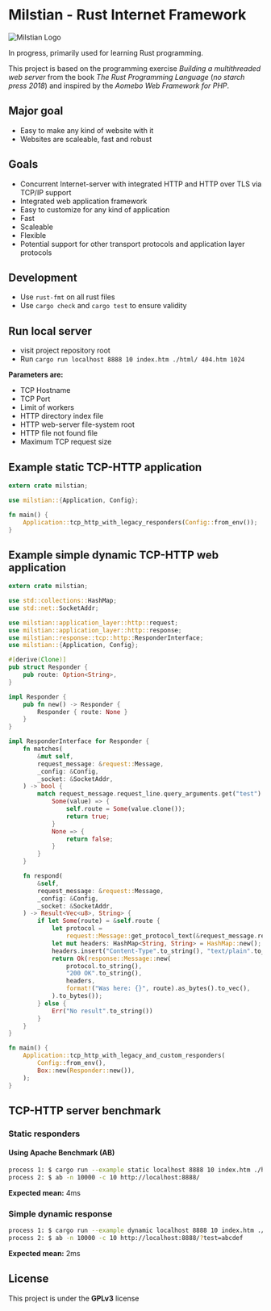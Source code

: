 # Milstian - Rust Internet Framework

![Milstian Logo](https://raw.githubusercontent.com/cjohansson/milstian-rust-internet-framework/master/html/img/logo1-modified.jpg)

In progress, primarily used for learning Rust programming.

This project is based on the programming exercise *Building a multithreaded web server* from the book *The Rust Programming Language* (*no starch press 2018*) and inspired by the *Aomebo Web Framework for PHP*.

## Major goal
* Easy to make any kind of website with it
* Websites are scaleable, fast and robust

## Goals
* Concurrent Internet-server with integrated HTTP and HTTP over TLS via TCP/IP support
* Integrated web application framework
* Easy to customize for any kind of application
* Fast
* Scaleable
* Flexible
* Potential support for other transport protocols and application layer protocols

## Development

* Use `rust-fmt` on all rust files
* Use `cargo check` and `cargo test` to ensure validity

## Run local server

* visit project repository root
* Run `cargo run localhost 8888 10 index.htm ./html/ 404.htm 1024`

**Parameters are:**
* TCP Hostname
* TCP Port
* Limit of workers
* HTTP directory index file
* HTTP web-server file-system root
* HTTP file not found file
* Maximum TCP request size

## Example static TCP-HTTP application

``` rust
extern crate milstian;

use milstian::{Application, Config};

fn main() {
    Application::tcp_http_with_legacy_responders(Config::from_env());
}
```

## Example simple dynamic TCP-HTTP web application

``` rust
extern crate milstian;

use std::collections::HashMap;
use std::net::SocketAddr;

use milstian::application_layer::http::request;
use milstian::application_layer::http::response;
use milstian::response::tcp::http::ResponderInterface;
use milstian::{Application, Config};

#[derive(Clone)]
pub struct Responder {
    pub route: Option<String>,
}

impl Responder {
    pub fn new() -> Responder {
        Responder { route: None }
    }
}

impl ResponderInterface for Responder {
    fn matches(
        &mut self,
        request_message: &request::Message,
        _config: &Config,
        _socket: &SocketAddr,
    ) -> bool {
        match request_message.request_line.query_arguments.get("test") {
            Some(value) => {
                self.route = Some(value.clone());
                return true;
            }
            None => {
                return false;
            }
        }
    }

    fn respond(
        &self,
        request_message: &request::Message,
        _config: &Config,
        _socket: &SocketAddr,
    ) -> Result<Vec<u8>, String> {
        if let Some(route) = &self.route {
            let protocol =
                request::Message::get_protocol_text(&request_message.request_line.protocol);
            let mut headers: HashMap<String, String> = HashMap::new();
            headers.insert("Content-Type".to_string(), "text/plain".to_string());
            return Ok(response::Message::new(
                protocol.to_string(),
                "200 OK".to_string(),
                headers,
                format!("Was here: {}", route).as_bytes().to_vec(),
            ).to_bytes());
        } else {
            Err("No result".to_string())
        }
    }
}

fn main() {
    Application::tcp_http_with_legacy_and_custom_responders(
        Config::from_env(),
        Box::new(Responder::new()),
    );
}
```

## TCP-HTTP server benchmark

### Static responders

#### Using Apache Benchmark (AB)

``` bash
process 1: $ cargo run --example static localhost 8888 10 index.htm ./html/ 404.htm 1024
process 2: $ ab -n 10000 -c 10 http://localhost:8888/
```

**Expected mean:** 4ms

### Simple dynamic response

``` bash
process 1: $ cargo run --example dynamic localhost 8888 10 index.htm ./html/ 404.htm 1024
process 2: $ ab -n 10000 -c 10 http://localhost:8888/?test=abcdef
```

**Expected mean:** 2ms

## License

This project is under the **GPLv3** license
